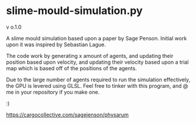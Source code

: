 # slime-mould-simulation.py

v o.1.0

A slime mould simulation based upon a paper by Sage Penson. Initial work upon it was inspired by Sebastian Lague.

The code work by generating x amount of agents, and updating their position based upon velocity, and updating their velocity based upon a trial map which is based off of the positions of the agents.

Due to the large number of agents required to run the simulation effectively, the GPU is levered using GLSL. Feel free to tinker with this program, and @ me in your repository if you make one.

:)

https://cargocollective.com/sagejenson/physarum
